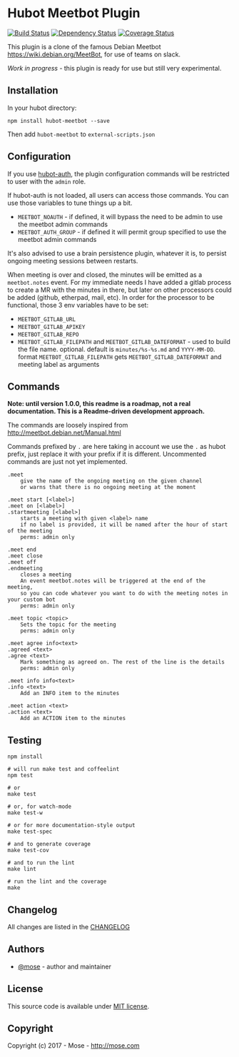 Hubot Meetbot Plugin
=================================

<!-- [![Version](https://img.shields.io/npm/v/hubot-meetbot.svg)](https://www.npmjs.com/package/hubot-meetbot) -->
<!-- [![Downloads](https://img.shields.io/npm/dt/hubot-meetbot.svg)](https://www.npmjs.com/package/hubot-meetbot) -->
[![Build Status](https://img.shields.io/travis/mose/hubot-meetbot.svg)](https://travis-ci.org/mose/hubot-meetbot)
[![Dependency Status](https://gemnasium.com/mose/hubot-meetbot.svg)](https://gemnasium.com/mose/hubot-meetbot)
[![Coverage Status](https://coveralls.io/repos/github/mose/hubot-meetbot/badge.svg?branch=master)](https://coveralls.io/github/mose/hubot-meetbot?branch=master)
<!-- [![NPM](https://nodei.co/npm/hubot-meetbot.png?downloads=true&downloadRank=true&stars=true)](https://nodei.co/npm/hubot-meetbot/) -->

This plugin is a clone of the famous Debian Meetbot https://wiki.debian.org/MeetBot, for use of teams on slack.

*Work in progress* - this plugin is ready for use but still very experimental.


Installation
--------------
In your hubot directory:    

    npm install hubot-meetbot --save

Then add `hubot-meetbot` to `external-scripts.json`


Configuration
-----------------

If you use [hubot-auth](https://github.com/hubot-scripts/hubot-auth), the plugin configuration commands will be restricted to user with the `admin` role. 

If hubot-auth is not loaded, all users can access those commands. You can use those variables to tune things up a bit.

- `MEETBOT_NOAUTH` - if defined, it will bypass the need to be admin to use the meetbot admin commands
- `MEETBOT_AUTH_GROUP` - if defined it will permit group specified to use the meetbot admin commands

It's also advised to use a brain persistence plugin, whatever it is, to persist ongoing meeting sessions between restarts.

When meeting is over and closed, the minutes will be emitted as a `meetbot.notes` event. For my immediate needs I have added a gitlab process to create a MR with the minutes in there, but later on other processors could be added (github, etherpad, mail, etc). In order for the processor to be functional, those 3 env variables have to be set:

- `MEETBOT_GITLAB_URL`
- `MEETBOT_GITLAB_APIKEY`
- `MEETBOT_GITLAB_REPO`
- `MEETBOT_GITLAB_FILEPATH` and `MEETBOT_GITLAB_DATEFORMAT` - 
    used to build the file name. optional. default is `minutes/%s-%s.md` and `YYYY-MM-DD`.  
    format `MEETBOT_GITLAB_FILEPATH` gets `MEETBOT_GITLAB_DATEFORMAT` and meeting label as arguments

Commands
--------------

**Note: until version 1.0.0, this readme is a roadmap, not a real documentation. This is a Readme-driven development approach.**

The commands are loosely inspired from http://meetbot.debian.net/Manual.html

Commands prefixed by `.` are here taking in account we use the `.` as hubot prefix, just replace it with your prefix if it is different. Uncommented commands are just not yet implemented.

    .meet
        give the name of the ongoing meeting on the given channel
        or warns that there is no ongoing meeting at the moment

    .meet start [<label>]
    .meet on [<label>]
    .startmeeting [<label>]
        starts a meeting with given <label> name
        if no label is provided, it will be named after the hour of start of the meeting
        perms: admin only

    .meet end
    .meet close
    .meet off
    .endmeeting
        closes a meeting
        An event meetbot.notes will be triggered at the end of the meeting, 
        so you can code whatever you want to do with the meeting notes in your custom bot
        perms: admin only

    .meet topic <topic>
        Sets the topic for the meeting
        perms: admin only

    .meet agree info<text>
    .agreed <text>
    .agree <text>
        Mark something as agreed on. The rest of the line is the details
        perms: admin only

    .meet info info<text>
    .info <text>
        Add an INFO item to the minutes

    .meet action <text>
    .action <text>
        Add an ACTION item to the minutes


Testing
----------------

    npm install

    # will run make test and coffeelint
    npm test 
    
    # or
    make test
    
    # or, for watch-mode
    make test-w

    # or for more documentation-style output
    make test-spec

    # and to generate coverage
    make test-cov

    # and to run the lint
    make lint

    # run the lint and the coverage
    make

Changelog
---------------
All changes are listed in the [CHANGELOG](CHANGELOG.md)

Authors
------------
- [@mose](https://github.com/mose) - author and maintainer

License
-------------
This source code is available under [MIT license](LICENSE).

Copyright
-------------
Copyright (c) 2017 - Mose - http://mose.com
